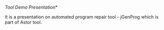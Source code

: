 *Tool Demo Presentation**

It is a presentation on automated program repair tool - jGenProg which is part of Astor tool.
